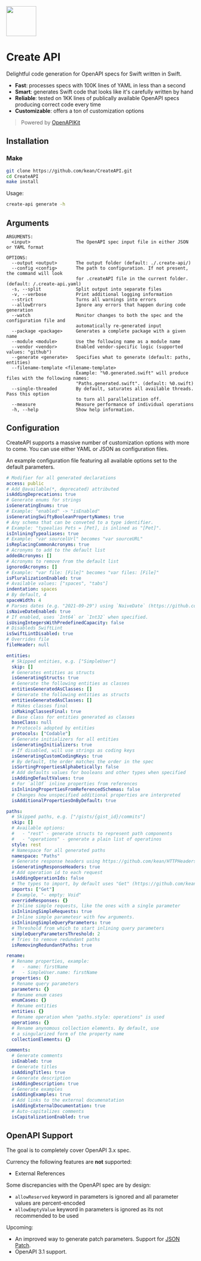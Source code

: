 <img width="80px" src="https://user-images.githubusercontent.com/1567433/146774765-4671c989-62c3-4418-8bdb-2773d7a26067.png">

# Create API

Delightful code generation for OpenAPI specs for Swift written in Swift. 

- **Fast**: processes specs with 100K lines of YAML in less than a second
- **Smart**: generates Swift code that looks like it's carefully written by hand
- **Reliable**: tested on 1KK lines of publically available OpenAPI specs  producing correct code every time
- **Customizable**: offers a ton of customization options

> Powered by [OpenAPIKit](https://github.com/mattpolzin/OpenAPIKit)

## Installation

### Make

```bash
git clone https://github.com/kean/CreateAPI.git
cd CreateAPI
make install
```

Usage:

```bash
create-api generate -h
```

## Arguments

```
ARGUMENTS:
  <input>                 The OpenAPI spec input file in either JSON or YAML format

OPTIONS:
  --output <output>       The output folder (default: ./.create-api/)
  --config <config>       The path to configuration. If not present, the command will look
                          for .createAPI file in the current folder. (default: /.create-api.yaml)
  -s, --split             Split output into separate files
  -v, --verbose           Print additional logging information
  --strict                Turns all warnings into errors
  --allowErrors           Ignore any errors that happen during code generation
  --watch                 Monitor changes to both the spec and the configuration file and
                          automatically re-generated input
  --package <package>     Generates a complete package with a given name
  --module <module>       Use the following name as a module name
  --vendor <vendor>       Enabled vendor-specific logic (supported values: "github")
  --generate <generate>   Specifies what to generate (default: paths, entities)
  --filename-template <filename-template>
                          Example: "%0.generated.swift" will produce files with the following names:
                          "Paths.generated.swift". (default: %0.swift)
  --single-threaded       By default, saturates all available threads. Pass this option
                          to turn all parallelization off.
  --measure               Measure performance of individual operations
  -h, --help              Show help information.
```

## Configuration

CreateAPI supports a massive number of customization options with more to come. You can use either YAML or JSON as configuration files.

An example configuration file featuring all available options set to the default parameters.

```yaml
# Modifier for all generated declarations
access: public
# Add @available(*, deprecated) attributed
isAddingDeprecations: true
# Generate enums for strings
isGeneratingEnums: true
# Example: "enabled" -> "isEnabled"
isGeneratingSwiftyBooleanPropertyNames: true
# Any schema that can be conveted to a type identifier.
# Example: "typealias Pets = [Pet], is inlined as "[Pet]".
isInliningTypealiases: true
# Example: "var sourcelUrl" becomes "var sourceURL"
isReplacingCommonAcronyms: true
# Acronyms to add to the default list
addedAcronyms: []
# Acronyms to remove from the default list
ignoredAcronyms: []
# Example: "var file: [File]" becomes "var files: [File]"
isPluralizationEnabled: true
# Available values: ["spaces", "tabs"]
indentation: spaces
# By default, 4
spaceWidth: 4
# Parses dates (e.g. "2021-09-29") using `NaiveDate` (https://github.com/kean/NaiveDate)
isNaiveDateEnabled: true
# If enabled, uses `Int64` or `Int32` when specified.
isUsingIntegersWithPredefinedCapacity: false
# Disableds SwiftLint
isSwiftLintDisabled: true
# Overrides file
fileHeader: null

entities:
  # Skipped entities, e.g. ["SimpleUser"]
  skip: []
  # Generates entities as structs
  isGeneratingStructs: true
  # Generate the following entities as classes
  entitiesGeneratedAsClasses: []
  # Generate the following entities as structs
  entitiesGeneratedAsClasses: []
  # Makes classes final
  isMakingClassesFinal: true
  # Base class for entities generated as classes
  baseClass: null
  # Protocols adopted by entities
  protocols: ["Codable"]
  # Generate initializers for all entities
  isGeneratingInitializers: true
  # If disabled, will use strings as coding keys
  isGeneratingCustomCodingKeys: true
  # By default, the order matches the order in the spec
  isSortingPropertiesAlphabetically: false
  # Add defaults values for booleans and other types when specified
  isAddingDefaultValues: true
  # For `allOf` inline properties from references
  isInliningPropertiesFromReferencedSchemas: false
  # Changes how unspecified additional properties are interpreted
  isAdditionalPropertiesOnByDefault: true

paths:
  # Skipped paths, e.g. ["/gists/{gist_id}/commits"]
  skip: []
  # Available options:
  #   - "rest" - generate structs to represent path components
  #   - "operations" - generate a plain list of operatinos
  style: rest
  # Namespace for all generated paths
  namespace: "Paths"
  # Generate response headers using https://github.com/kean/HTTPHeaders
  isGeneratingResponseHeaders: true
  # Add operation id to each request
  isAddingOperationIds: false
  # The types to import, by default uses "Get" (https://github.com/kean/Get)
  imports: ["Get"]
  # Example, "- empty: Void"
  overrideResponses: {}
  # Inline simple requests, like the ones with a single parameter 
  isInliningSimpleRequests: true
  # Inline simple parametesr with few arguments.
  isInliningSimpleQueryParameters: true
  # Threshold from which to start inlining query parameters
  simpleQueryParametersThreshold: 2
  # Tries to remove redundant paths
  isRemovingRedundantPaths: true

rename:
  # Rename properties, example:
  #   - name: firstName
  #   - SimpleUser.name: firstName
  properties: {}
  # Rename query parameters
  parameters: {}
  # Rename enum cases
  enumCases: {}
  # Rename entities
  entities: {}
  # Rename operation when "paths.style: operations" is used
  operations: {}
  # Rename anynomous collection elements. By default, use
  # a singularized form of the property name
  collectionElements: {}

comments:
  # Generate comments
  isEnabled: true
  # Generate titles
  isAddingTitles: true
  # Generate description 
  isAddingDescription: true
  # Generate examples
  isAddingExamples: true
  # Add links to the external documenatation
  isAddingExternalDocumentation: true
  # Auto-capitalizes comments
  isCapitalizationEnabled: true
```

## OpenAPI Support

The goal is to completely cover OpenAPI 3.x spec. 

Currency the following features are **not** supported:

- External References

Some discrepancies with the OpenAPI spec are by design:

- `allowReserved` keyword in parameters is ignored and all parameter values are percent-encoded
- `allowEmptyValue` keyword in parameters is ignored as its not recommended to be used

Upcoming:

- An improved way to generate patch parameters. Support for [JSON Patch](http://jsonpatch.com).
- OpenAPI 3.1 support.
